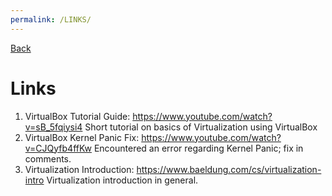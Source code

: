 ```yaml
---
permalink: /LINKS/
---
```


[Back](https://kalooshfv.github.io/os222/)
<br>

# Links

1. VirtualBox Tutorial Guide: https://www.youtube.com/watch?v=sB_5fqiysi4
Short tutorial on basics of Virtualization using VirtualBox
2. VirtualBox Kernel Panic Fix: https://www.youtube.com/watch?v=CJQyfb4ffKw
Encountered an error regarding Kernel Panic; fix in comments.
3. Virtualization Introduction: https://www.baeldung.com/cs/virtualization-intro
Virtualization introduction in general.
